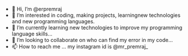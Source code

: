 - 👋 Hi, I’m @erpremraj
- 👀 I’m interested in coding, making projects, learningnew technologies and new programming languages.
- 🌱 I’m currently learning new technologies to improve my programming language skills...
- 💞️ I’m looking to collaborate on who can find my error in my code...
- 📫 How to reach me ... my instagram id is @mr_premraj_

<!---
erpremraj/erpremraj is a ✨ special ✨ repository because its `README.md` (this file) appears on your GitHub profile.
You can click the Preview link to take a look at your changes.
--->
